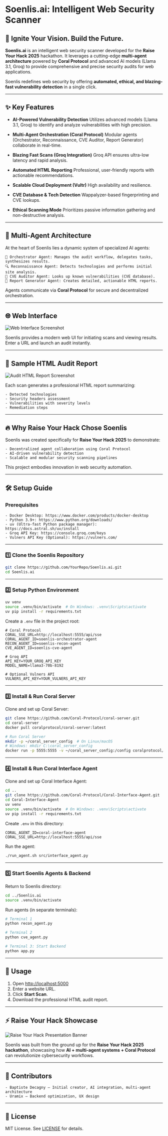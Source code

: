 # Soenlis.ai: Intelligent Web Security Scanner

## 🚀 Ignite Your Vision. Build the Future.

**Soenlis.ai** is an intelligent web security scanner developed for the **Raise Your Hack 2025** hackathon. It leverages a cutting-edge **multi-agent architecture** powered by **Coral Protocol** and advanced AI models (Llama 3.1, Groq) to provide comprehensive and precise security audits for web applications.

Soenlis redefines web security by offering **automated, ethical, and blazing-fast vulnerability detection** in a single click.

---

## ✨ Key Features

- **AI-Powered Vulnerability Detection** Utilizes advanced models (Llama 3.1, Groq) to identify and analyze vulnerabilities with high precision.

- **Multi-Agent Orchestration (Coral Protocol)** Modular agents (Orchestrator, Reconnaissance, CVE Auditor, Report Generator) collaborate in real-time.

- **Blazing Fast Scans (Groq Integration)** Groq API ensures ultra-low latency and rapid analysis.

- **Automated HTML Reporting** Professional, user-friendly reports with actionable recommendations.

- **Scalable Cloud Deployment (Vultr)** High availability and resilience.

- **CVE Database & Tech Detection** Wappalyzer-based fingerprinting and CVE lookups.

- **Ethical Scanning Mode** Prioritizes passive information gathering and non-destructive analysis.

---

## 🧠 Multi-Agent Architecture

At the heart of Soenlis lies a dynamic system of specialized AI agents:

```
🧠 Orchestrator Agent: Manages the audit workflow, delegates tasks, synthesizes results.
🔍 Reconnaissance Agent: Detects technologies and performs initial site analysis.
🚨 CVE Auditor Agent: Looks up known vulnerabilities (CVE database).
📝 Report Generator Agent: Creates detailed, actionable HTML reports.
```

Agents communicate via **Coral Protocol** for secure and decentralized orchestration.

---

## 🌐 Web Interface

![Web Interface Screenshot](.:assets/website.png)

Soenlis provides a modern web UI for initiating scans and viewing results. Enter a URL and launch an audit instantly.

---

## 📄 Sample HTML Audit Report

![Audit HTML Report Screenshot](./assets/rapport_html.PNG)


Each scan generates a professional HTML report summarizing:

```
- Detected technologies
- Security headers assessment
- Vulnerabilities with severity levels
- Remediation steps
```

---

## 🔥 Why Raise Your Hack Chose Soenlis

Soenlis was created specifically for **Raise Your Hack 2025** to demonstrate:

```
- Decentralized agent collaboration using Coral Protocol
- AI-driven vulnerability detection
- Scalable and modular security scanning pipelines
```

This project embodies innovation in web security automation.

---

## 🛠️ Setup Guide

### Prerequisites

```
- Docker Desktop: https://www.docker.com/products/docker-desktop
- Python 3.9+: https://www.python.org/downloads/
- uv (Ultra-fast Python package manager): https://docs.astral.sh/uv/install
- Groq API Key: https://console.groq.com/keys
- Vulners API Key (Optional): https://vulners.com/
```

---

### 1️⃣ Clone the Soenlis Repository

```bash
git clone https://github.com/YourRepo/Soenlis.ai.git
cd Soenlis.ai
```

---

### 2️⃣ Setup Python Environment

```bash
uv venv
source .venv/bin/activate  # On Windows: .venv\Scripts\activate
uv pip install -r requirements.txt
```

Create a `.env` file in the project root:

```env
# Coral Protocol
CORAL_SSE_URL=http://localhost:5555/api/sse
CORAL_AGENT_ID=soenlis-orchestrator-agent
RECON_AGENT_ID=soenlis-recon-agent
CVE_AGENT_ID=soenlis-cve-agent

# Groq API
API_KEY=YOUR_GROQ_API_KEY
MODEL_NAME=llama3-70b-8192

# Optional Vulners API
VULNERS_API_KEY=YOUR_VULNERS_API_KEY
```

---

### 3️⃣ Install & Run Coral Server

Clone and set up Coral Server:

```bash
git clone https://github.com/Coral-Protocol/coral-server.git
cd coral-server
docker pull coralprotocol/coral-server:latest

# Run Coral Server
mkdir -p ~/coral_server_config  # On Linux/macOS
# Windows: mkdir C:\coral_server_config
docker run -p 5555:5555 -v ~/coral_server_config:/config coralprotocol/coral-server:latest
```

---

### 4️⃣ Install & Run Coral Interface Agent

Clone and set up Coral Interface Agent:

```bash
cd ..
git clone https://github.com/Coral-Protocol/Coral-Interface-Agent.git
cd Coral-Interface-Agent
uv venv
source .venv/bin/activate  # On Windows: .venv\Scripts\activate
uv pip install -r requirements.txt
```

Create `.env` in this directory:

```env
CORAL_AGENT_ID=coral-interface-agent
CORAL_SSE_URL=http://localhost:5555/api/sse
```

Run the agent:

```bash
./run_agent.sh src/interface_agent.py
```

---

### 5️⃣ Start Soenlis Agents & Backend

Return to Soenlis directory:

```bash
cd ../Soenlis.ai
source .venv/bin/activate
```

Run agents (in separate terminals):

```bash
# Terminal 1
python recon_agent.py

# Terminal 2
python cve_agent.py

# Terminal 3: Start Backend
python app.py
```

---

## 🎯 Usage

1. Open [http://localhost:5000](http://localhost:5000)
2. Enter a website URL.
3. Click **Start Scan**.
4. Download the professional HTML audit report.

---

## ⚡ Raise Your Hack Showcase


![Raise Your Hack Presentation Banner](https://www.google.com/url?sa=i&url=https%3A%2F%2Fcuriousrefuge.com%2Fall-events%2F%2Fraisesummit-raiseyourhack-2025&psig=AOvVaw2MUkyW4NMnpptIgm-RzHTQ&ust=1752043495058000&source=images&cd=vfe&opi=89978449&ved=0CBUQjRxqFwoTCIi_jePUrI4DFQAAAAAdAAAAABAE)

Soenlis was built from the ground up for the **Raise Your Hack 2025 hackathon**, showcasing how **AI + multi-agent systems + Coral Protocol** can revolutionize cybersecurity workflows.

---

## 👥 Contributors

```
- Baptiste Decagny – Initial creator, AI integration, multi-agent architecture
- Uramix – Backend optimization, UX design
```

---

## 📜 License

MIT License. See [LICENSE](LICENSE) for details.
